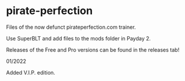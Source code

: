 # pirate-perfection

Files of the now defunct pirateperfection.com trainer.

Use SuperBLT and add files to the mods folder in Payday 2.

Releases of the Free and Pro versions can be found in the releases tab!

01/2022

Added V.I.P. edition.
